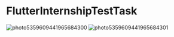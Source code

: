 # FlutterInternshipTestTask

![photo5359609441965684300](https://user-images.githubusercontent.com/49413469/122555254-ba7b6500-d042-11eb-99d4-ab4ea09be7de.jpg)
![photo5359609441965684301](https://user-images.githubusercontent.com/49413469/122555264-be0eec00-d042-11eb-9a1f-5b79c1dcb8d8.jpg)

